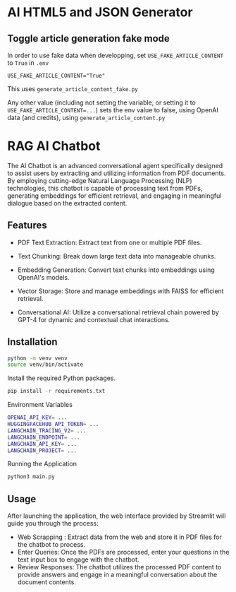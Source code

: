 # AI HTML5 and JSON Generator

## Toggle article generation fake mode

In order to use fake data when developping, set `USE_FAKE_ARTICLE_CONTENT` to `True` in `.env`

```
USE_FAKE_ARTICLE_CONTENT="True"
```

This uses `generate_article_content_fake.py`

Any other value (including not setting the variable, or setting it to `USE_FAKE_ARTICLE_CONTENT=...`) sets the env value to false, using OpenAI data (and credits), using `generate_article_content.py`

# RAG AI Chatbot

The AI Chatbot is an advanced conversational agent specifically designed to assist users by extracting and utilizing information from PDF documents. By employing cutting-edge Natural Language Processing (NLP) technologies, this chatbot is capable of processing text from PDFs, generating embeddings for efficient retrieval, and engaging in meaningful dialogue based on the extracted content.

## Features

- PDF Text Extraction: Extract text from one or multiple PDF files.

- Text Chunking: Break down large text data into manageable chunks.

- Embedding Generation: Convert text chunks into embeddings using OpenAI's models.

- Vector Storage: Store and manage embeddings with FAISS for efficient retrieval.

- Conversational AI: Utilize a conversational retrieval chain powered by GPT-4 for dynamic and contextual chat interactions.

## Installation

```bash
python -m venv venv
source venv/bin/activate
```

Install the required Python packages.

```bash
pip install -r requirements.txt
```

Environment Variables

```bash
OPENAI_API_KEY= ...
HUGGINGFACEHUB_API_TOKEN= ...
LANGCHAIN_TRACING_V2= ...
LANGCHAIN_ENDPOINT= ...
LANGCHAIN_API_KEY= ...
LANGCHAIN_PROJECT= ...
```

Running the Application

```bash
python3 main.py
```

## Usage

After launching the application, the web interface provided by Streamlit will guide you through the process:

- Web Scrapping : Extract data from the web and store it in PDF files for the chatbot to process.
- Enter Queries: Once the PDFs are processed, enter your questions in the text input box to engage with the chatbot.
- Review Responses: The chatbot utilizes the processed PDF content to provide answers and engage in a meaningful conversation about the document contents.
